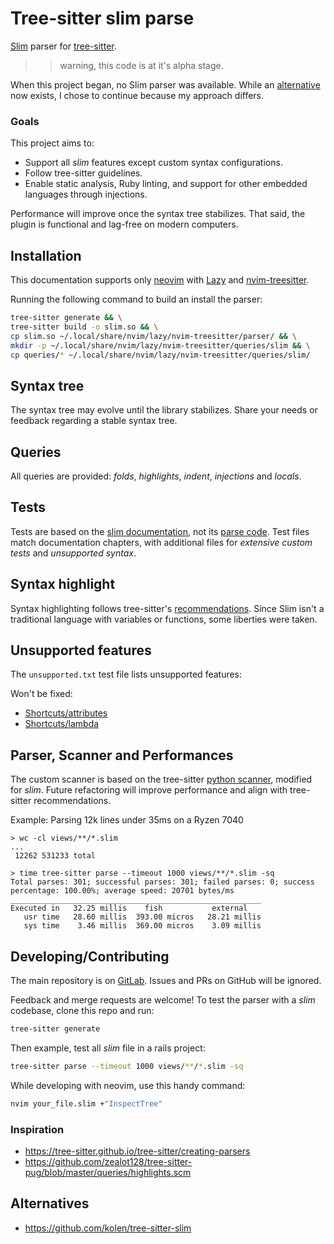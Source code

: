 # Tree-sitter slim parse

[Slim](https://github.com/slim-template/slim) parser for [tree-sitter](https://github.com/nvim-treesitter/nvim-treesitter).

>> warning, this code is at it's alpha stage.

When this project began, no Slim parser was available. While an [alternative](#alternatives) now exists, I chose to continue because my approach differs.

### Goals

This project aims to:

- Support all _slim_ features except custom syntax configurations.
- Follow tree-sitter guidelines.
- Enable static analysis, Ruby linting, and support for other embedded languages through injections.

Performance will improve once the syntax tree stabilizes. That said, the plugin is functional and lag-free on modern computers.

## Installation

This documentation supports only [neovim](https://neovim.io) with [Lazy](https://github.com/folke/lazy.nvim) and [nvim-treesitter](https://github.com/nvim-treesitter/nvim-treesitter).

Running the following command to build an install the parser:

```bash
tree-sitter generate && \
tree-sitter build -o slim.so && \
cp slim.so ~/.local/share/nvim/lazy/nvim-treesitter/parser/ && \
mkdir -p ~/.local/share/nvim/lazy/nvim-treesitter/queries/slim && \
cp queries/* ~/.local/share/nvim/lazy/nvim-treesitter/queries/slim/
```

## Syntax tree

The syntax tree may evolve until the library stabilizes. Share your needs or feedback regarding a stable syntax tree.

## Queries

All queries are provided: _folds_, _highlights_, _indent_, _injections_ and _locals_.

## Tests

Tests are based on the [slim documentation](https://github.com/slim-template/slim), not its
[parse code](https://github.com/slim-template/slim/blob/main/lib/slim/parser.rb).
Test files match documentation chapters, with additional files for _extensive custom tests_ and _unsupported syntax_.

## Syntax highlight

Syntax highlighting follows tree-sitter's [recommendations](https://github.com/nvim-treesitter/nvim-treesitter/blob/master/CONTRIBUTING.md#highlights). Since Slim isn't a traditional language with variables or functions, some liberties were taken.

## Unsupported features

The `unsupported.txt` test file lists unsupported features:

Won't be fixed:

- [Shortcuts/attributes](https://github.com/slim-template/slim?tab=readme-ov-file#attribute-shortcuts)
- [Shortcuts/lambda](https://github.com/slim-template/slim?tab=readme-ov-file#lambda-shortcuts)

## Parser, Scanner and Performances

The custom scanner is based on the tree-sitter [python scanner](https://github.com/tree-sitter/tree-sitter-python/blob/master/src/scanner.c), modified for _slim_. Future refactoring will improve performance and align with tree-sitter recommendations.

Example: Parsing 12k lines under 35ms on a Ryzen 7040

```
> wc -cl views/**/*.slim
...
 12262 531233 total
```

```
> time tree-sitter parse --timeout 1000 views/**/*.slim -sq
Total parses: 301; successful parses: 301; failed parses: 0; success percentage: 100.00%; average speed: 20701 bytes/ms
________________________________________________________
Executed in   32.25 millis    fish           external
   usr time   28.60 millis  393.00 micros   28.21 millis
   sys time    3.46 millis  369.00 micros    3.09 millis
```

## Developing/Contributing

The main repository is on [GitLab](https://gitlab.com/theoreichel/tree-sitter-slim).
Issues and PRs on GitHub will be ignored.

Feedback and merge requests are welcome! To test the parser with a _slim_ codebase, clone this repo and run:

```bash
tree-sitter generate
```

Then example, test all _slim_ file in a rails project:

```bash
tree-sitter parse --timeout 1000 views/**/*.slim -sq
```

While developing with neovim, use this handy command:

```bash
nvim your_file.slim +"InspectTree"
```

### Inspiration

- <https://tree-sitter.github.io/tree-sitter/creating-parsers>
- <https://github.com/zealot128/tree-sitter-pug/blob/master/queries/highlights.scm>

## Alternatives

- <https://github.com/kolen/tree-sitter-slim>
